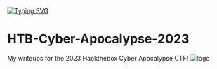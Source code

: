[![Typing SVG](https://readme-typing-svg.demolab.com?font=Fira+Code&weight=200&pause=1000&color=54F740&background=00000001&random=false&width=435&lines=Ferdi+Birg%C3%BCl+CyberSecurity+Professional)](https://git.io/typing-svg)

# HTB-Cyber-Apocalypse-2023
My writeups for the 2023 Hackthebox Cyber Apocalypse CTF!
![logo](./cyber%20apocalypse%20ctf%202024%20Ferdi%20Birgül.jpg)